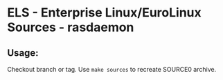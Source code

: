 # ELS - Enterprise Linux/EuroLinux Sources - rasdaemon
 
## Usage:
  Checkout branch or tag. Use `make sources` to recreate  SOURCE0 archive.
